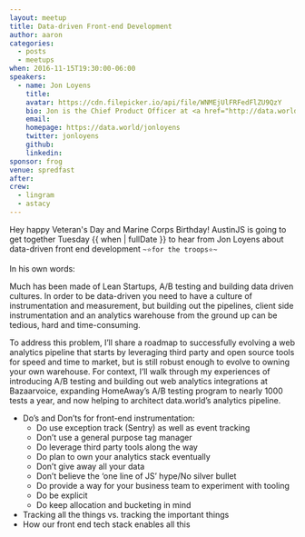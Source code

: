 ```yaml
---
layout: meetup
title: Data-driven Front-end Development
author: aaron
categories:
  - posts
  - meetups
when: 2016-11-15T19:30:00-06:00
speakers:
  - name: Jon Loyens
    title:
    avatar: https://cdn.filepicker.io/api/file/WNMEjUlFRFedFlZU9QzY
    bio: Jon is the Chief Product Officer at <a href="http://data.world">data.world</a>, an ex-BVer, Python and JS nut, Austinite, Canadian, Midgetman, Tennis Player, and Geek.
    email:
    homepage: https://data.world/jonloyens
    twitter: jonloyens
    github:
    linkedin:
sponsor: frog
venue: spredfast
after:
crew:
  - lingram
  - astacy
---
```


Hey happy Veteran's Day and Marine Corps Birthday! AustinJS is going to get together Tuesday {{ when | fullDate }} to hear from Jon Loyens about data-driven front end development `~⭐️for the troops⭐️~`

In his own words:

Much has been made of Lean Startups, A/B testing and building data driven cultures. In order to be data-driven you need to have a culture of instrumentation and measurement, but building out the pipelines, client side instrumentation and an analytics warehouse from the ground up can be tedious, hard and time-consuming.

To address this problem, I’ll share a roadmap to successfully evolving a web analytics pipeline that starts by leveraging third party and open source tools for speed and time to market, but is still robust enough to evolve to owning your own warehouse. For context, I’ll walk through my experiences of introducing A/B testing and building out web analytics integrations at Bazaarvoice, expanding HomeAway’s A/B testing program to nearly 1000 tests a year, and now helping to architect data.world’s analytics pipeline.

- Do’s and Don’ts for front-end instrumentation:
  - Do use exception track (Sentry) as well as event tracking
  - Don’t use a general purpose tag manager
  - Do leverage third party tools along the way
  - Do plan to own your analytics stack eventually
  - Don’t give away all your data
  - Don’t believe the ‘one line of JS’ hype/No silver bullet
  - Do provide a way for your business team to experiment with tooling
  - Do be explicit
  - Do keep allocation and bucketing in mind
- Tracking all the things vs. tracking the important things
- How our front end tech stack enables all this

